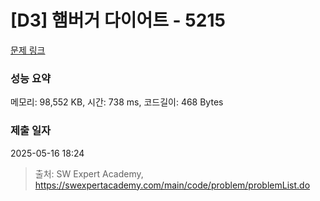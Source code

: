 # [D3] 햄버거 다이어트 - 5215 

[문제 링크](https://swexpertacademy.com/main/code/problem/problemDetail.do?contestProbId=AWT-lPB6dHUDFAVT) 

### 성능 요약

메모리: 98,552 KB, 시간: 738 ms, 코드길이: 468 Bytes

### 제출 일자

2025-05-16 18:24



> 출처: SW Expert Academy, https://swexpertacademy.com/main/code/problem/problemList.do